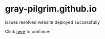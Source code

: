 # gray-pilgrim.github.io
issues resolved
website deployed successfully

Click [here](gray-pilgrim.github.io/main/lal.html) to continue:

